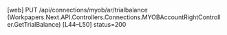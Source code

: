 [web] PUT /api/connections/myob/ar/trialbalance  (Workpapers.Next.API.Controllers.Connections.MYOBAccountRightController.GetTrialBalance)  [L44–L50] status=200

